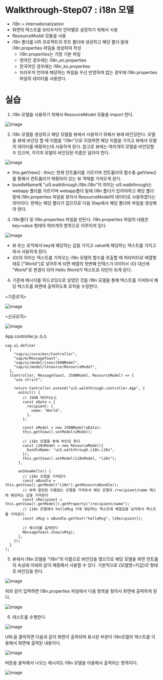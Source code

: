 # Walkthrough-Step07 : i18n 모델 #
- i18n = internationalization
- 화면의 텍스트를 브라우저의 언어별로 설정하기 위해서 사용
- ResourceModel 모듈을 사용
- i18n 폴더를 UI5 프로젝트의 루트 폴더에 생성하고 해당 폴더 밑에 i18n.properties 파일을 생성하여 작성
	- i18n.properties는 가장 기본 파일
	- 영어인 경우에는 i18n_en.properties
	- 한국어인 경우에는 i18n_ko.properties
	- 브라우저 언어에 해당하는 파일을 우선 반영하며 없는 경우에 i18n.properties 파일의 데이터를 사용한다.

# 실습 #

1) i18n 모델을 사용하기 위해서 ResourceModel 모듈을 import 한다.
 
![image](https://github.com/hkhdoc/2024-kyu-fiori/assets/171245582/6c27bd79-622b-45d5-8e10-0b2d4d6985b6)


2) i18n 모델을 생성하고 해당 모델을 뷰에서 사용하기 위해서 뷰에 바인딩한다. 모델을 뷰에 바인딩 할 때 이름을 "i18n"으로 지정하면 해당 이름을 가지고 뷰에서 모델의 데이터를 매핑하는데 사용하게 된다. 참고로 뷰에는 여러개의 모델을 바인딩할 수 있으며, 각각의 모델의 바인딩된 이름은 달라야 한다.

![image](https://github.com/hkhdoc/2024-kyu-fiori/assets/171245582/c257a18b-f14d-48c4-85bd-2c425827abc3)

- this.getView() : this는 현재 컨트롤러를 가르키며 컨트롤러의 함수중 getView()를 통해서 컨트롤러가 매핑되어 있는 뷰 객체를 가져오게 된다.
- bundleName에 "ui5.walkthrough.i18n.i18n"의 의미는 ui5.walkthrough는 webapp 폴더를 가르키며 webapp폴더 밑에 i18n 폴더가 있어야하고 해당 폴더 밑에 i18n.properties 파일을 찾아서 ResourceModel의 데이터로 사용하겠다는 의미이다. 현재는 해당 폴더가 없으므로 다음 Step에서 해당 폴더와 파일을 생성해야 한다.


 3) i18n폴더 및 i18n.properties 파일을 만든다. i18n.properties 파일의 내용은 key=value 형태의 여러개의 항목으로 이루어져 있다.

![image](https://github.com/hkhdoc/2024-kyu-fiori/assets/171245582/c7d06ba2-ee85-4ea3-a522-54035b3c278a)

- 뷰 또는 로직에서 key에 해당하는 값을 가지고 value에 해당하는 텍스트를 가지고 와서 사용하게 된다.
- {0}의 의미는 텍스트를 가져오는 i18n 모델의 함수를 호출할 때 파라미터로 배열형태로 ["World"]로 넣어주게 되면 배열의 첫번째 인덱스가 0이어서 {0} 대신에 "World"로 변경이 되어 Hello World가 텍스트로 리턴이 되게 된다.


4) 기존에 메시지를 하드코딩으로 넣었던 것을 i18n 모델을 통해 텍스트를 가져와서 해당 텍스트를 화면에 출력하도록 로직을 수정한다.

<기존로직>

![image](https://github.com/hkhdoc/2024-kyu-fiori/assets/171245582/45a851af-ffb0-4e4e-a300-722702813829)

<신규로직>

![image](https://github.com/hkhdoc/2024-kyu-fiori/assets/171245582/7b04bd3b-99bd-42b5-9342-a3d00eda2b5a)

App.controller.js 소스
```
sap.ui.define(
  [
    "sap/ui/core/mvc/Controller",
    "sap/m/MessageToast",
    "sap/ui/model/json/JSONModel",
    "sap/ui/model/resource/ResourceModel",
  ],
  (Controller, MessageToast, JSONModel, ResourceModel) => {
    "use strict";

    return Controller.extend("ui5.walkthrough.controller.App", {
      onInit() {
        // JSON 데이터소스
        const oData = {
          recipient: {
            name: "World",
          },
        };

        const oModel = new JSONModel(oData);
        this.getView().setModel(oModel);

        // i18n 모델을 뷰에 바인딩 한다
        const i18nModel = new ResourceModel({
          bundleName: "ui5.walkthrough.i18n.i18n",
        });
        this.getView().setModel(i18nModel, "i18n");
      },

      onShowHello() {
        // i18n 모델을 가져온다
        const oBundle = this.getView().getModel("i18n").getResourceBundle();
        // 뷰에 할당된 이름없는 모델을 가져와서 해당 모델의 /recipient/name 패스에 해당하는 값을 가져온다
        const sRecipient = this.getView().getModel().getProperty("/recipient/name");
        // i18n 모델에서 helloMsg 키에 해당하는 텍스트에 배열값을 넘겨줘서 텍스트를 가져온다.
        const sMsg = oBundle.getText("helloMsg", [sRecipient]);

        // 메시지를 출력한다
        MessageToast.show(sMsg);
      },
    });
  }
);
```


5) 뷰에서 i18n 모델을 "i18n"의 이름으로 바인딩을 했으므로 해당 모델을 화면 컨트롤의 속성에 아래와 같이 매핑해서 사용할 수 있다. 기본적으로 {모델명>키값}의 형태로 바인딩을 한다.

![image](https://github.com/hkhdoc/2024-kyu-fiori/assets/171245582/f27ba9fa-88e1-441e-a02e-42b0af1e1487)

위와 같이 입력하면 i18n.properties 파일에서 다음 항목을 찾아서 화면에 출력하게 된다.

![image](https://github.com/hkhdoc/2024-kyu-fiori/assets/171245582/2dd214b4-72a6-47c0-a8cb-b5eb453ec8bb)

6) 테스트를 수행한다.

![image](https://github.com/hkhdoc/2024-kyu-fiori/assets/171245582/f1023b10-6eb7-4e08-bed8-a1c78664958a)

URL을 클릭하면 다음과 같이 화면이 출력되며 표시된 부분이 i18n모델의 텍스트를 이용해서 화면에 출력된 내용이다.

![image](https://github.com/hkhdoc/2024-kyu-fiori/assets/171245582/8a19b3d4-2512-4964-9684-1a6f8ec1b6d5)

버튼을 클릭해서 나오는 메시지도 i18n 모델을 이용해서 출력되는 항목이다.

![image](https://github.com/hkhdoc/2024-kyu-fiori/assets/171245582/e8c8e448-83d4-4189-a952-db0ae9043ef3)

